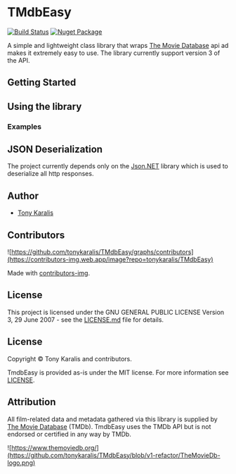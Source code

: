 # TMdbEasy

[![Build Status](https://dev.azure.com/tkaralis/TmdbEasy/_apis/build/status/Build%20%26%20test?branchName=master)](https://dev.azure.com/tkaralis/TmdbEasy/_build/latest?definitionId=3&branchName=master)
[![Nuget Package](https://badgen.net/nuget/v/TmdbEasy)](https://www.nuget.org/packages/TMdbEasy/)

A simple and lightweight class library that wraps [The Movie Database](https://www.themoviedb.org/) api ad makes it extremely easy to use. 
The library currently support version 3 of the API.

## Getting Started


## Using the library


### Examples


## JSON Deserialization
The project currently depends only on the [Json.NET](https://www.newtonsoft.com/json) library which is
used to deserialize all http responses. 

## Author
* [Tony Karalis](https://github.com/tonykaralis)

## Contributors
![https://github.com/tonykaralis/TMdbEasy/graphs/contributors](https://contributors-img.web.app/image?repo=tonykaralis/TMdbEasy)

Made with [contributors-img](https://contributors-img.web.app).
## License

This project is licensed under the GNU GENERAL PUBLIC LICENSE Version 3, 29 June 2007 - see the [LICENSE.md](LICENSE.md) file for details.
## License
Copyright © Tony Karalis and contributors.

TmdbEasy is provided as-is under the MIT license. For more information see [LICENSE](LICENSE).

## Attribution

All film-related data and metadata gathered via this library is supplied by [The Movie Database](https://www.themoviedb.org/) (TMDb).
TmdbEasy uses the TMDb API but is not endorsed or certified in any way by TMDb.

![https://www.themoviedb.org/](https://github.com/tonykaralis/TMdbEasy/blob/v1-refactor/TheMovieDb-logo.png)
